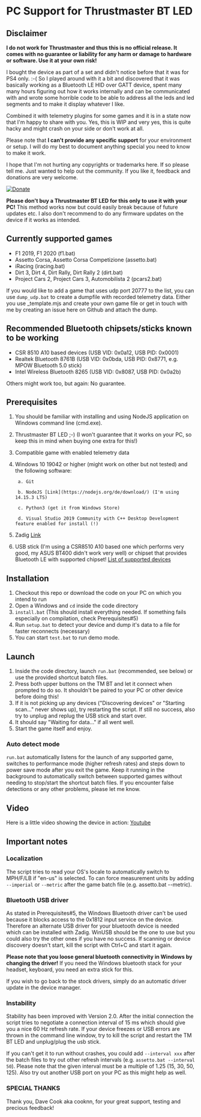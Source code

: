 # PC Support for Thrustmaster BT LED


## Disclaimer

**I do not work for Thrustmaster and thus this is no official release. It comes with no guarantee or liability for any harm or damage to hardware or software. Use it at your own risk!**

I bought the device as part of a set and didn't notice before that it was for PS4 only. :-( So I played around with it a bit and discovered that it was basically working as a Bluetooth LE HID over GATT device, spent many many hours figuring out how it works internally and can be communicated with and wrote some horrible code to be able to address all the leds and led segments and to make it display whatever I like.

Combined it with telemetry plugins for some games and it is in a state now that I'm happy to share with you. Yes, this is WIP and very yes, this is quite hacky and might crash on your side or don't work at all.

Please note that **I can't provide any specific support** for your environment or setup. I will do my best to document anything special you need to know to make it work.

I hope that I'm not hurting any copyrights or trademarks here. If so please tell me. Just wanted to help out the community. If you like it, feedback and donations are very welcome.

[![Donate](https://img.shields.io/badge/Donate-PayPal-green.svg)](https://www.paypal.com/paypalme/mplutka/5)

**Please don't buy a Thrustmaster BT LED for this only to use it with your PC!** This method works now but could easily break because of future updates etc. I also don't recommend to do any firmware updates on the device if it works as intended.


## Currently supported games

* F1 2019, F1 2020 (f1.bat)
* Assetto Corsa, Assetto Corsa Competizione (assetto.bat)
* iRacing (iracing.bat)
* Dirt 3, Dirt 4, Dirt Rally, Dirt Rally 2 (dirt.bat)
* Project Cars 2, Project Cars 3, Automobilista 2 (pcars2.bat)

If you would like to add a game that uses udp port 20777 to the list, you can use `dump_udp.bat` to create a dumpfile with recorded telemetry data.
Either you use _template.mjs and create your own game file or get in touch with me by creating an issue here on Github and attach the dump.


## Recommended Bluetooth chipsets/sticks known to be working

* CSR 8510 A10 based devices (USB VID: 0x0a12, USB PID: 0x0001)
* Realtek Bluetooth 8761B (USB VID: 0x0bda, USB PID: 0x8771, e.g. MPOW Bluetooth 5.0 stick)
* Intel Wireless Bluetooth 8265 (USB VID: 0x8087, USB PID: 0x0a2b)

Others might work too, but again: No guarantee.

## Prerequisites

1. You should be familiar with installing and using NodeJS application on Windows command line (cmd.exe).
2. Thrustmaster BT LED ;-) (I won't guarantee that it works on your PC, so keep this in mind when buying one extra for this!)
3. Compatible game with enabled telemetry data
4. Windows 10 19042 or higher (might work on other but not tested) and the following software:

		a. Git
	
		b. NodeJS [Link](https://nodejs.org/de/download/) (I'm using 14.15.3 LTS)
	
		c. Python3 (get it from Windows Store)
	
		d. Visual Studio 2019 Community with C++ Desktop Development feature enabled for install (!)

5. Zadig [Link](https://zadig.akeo.ie/)
6. USB stick (I'm using a CSR8510 A10 based one which performs very good, my ASUS BT400 didn't work very well) or chipset that provides Bluetooth LE with supported chipset! [List of supported devices](https://github.com/abandonware/node-bluetooth-hci-socket#windows)
  

## Installation

1. Checkout this repo or download the code on your PC on which you intend to run
2. Open a Windows and `cd` inside the code directory
3. `install.bat` (This should install everything needed. If something fails especially on compilation, check Prerequisites#5)
4. Run `setup.bat` to detect your device and dump it's data to a file for faster reconnects (necessary)
5. You can start `test.bat` to run demo mode.


## Launch

1. Inside the code directory, launch `run.bat` (recommended, see below) or use the provided shortcut batch files.
2. Press both upper buttons on the TM BT and let it connect when prompted to do so. It shouldn't be paired to your PC or other device before doing this!
3. If it is not picking up any devices ("Discovering devices" or "Starting scan..." never shows up), try restarting the script. If still no success, also try to unplug and replug the USB stick and start over.
4. It should say "Waiting for data..." if all went well.
5. Start the game itself and enjoy.


### Auto detect mode

`run.bat` automatically listens for the launch of any supported game, switches to performance mode (higher refresh rates) and steps down to power save mode after you exit the game. Keep it running in the background to automatically switch between supported games without needing to stop/start the shortcut batch files.
If you encounter false detections or any other problems, please let me know.


## Video

Here is a little video showing the device in action: [Youtube](https://www.youtube.com/watch?v=gbmkHltH9ts)
  

## Important notes
 
### Localization

The script tries to read your OS's locale to automatically switch to MPH/F/LB if "en-us" is selected. To can force measurement units by adding `--imperial` or `--metric` after the game batch file (e.g. assetto.bat --metric).

### Bluetooth USB driver

As stated in Prerequisites#5, the Windows Bluetooth driver can't be used because it blocks access to the 0x1812 input service on the device. Therefore an alternate USB driver for your bluetooth device is needed which can be installed with Zadig. WinUSB should be the one to use but you could also try the other ones if you have no success. If scanning or device discovery doesn't start, kill the script with Ctrl+C and start it again. 

**Please note that you loose general bluetooth connectivity in Windows by changing the driver!**
If you need the Windows bluetooth stack for your headset, keyboard, you need an extra stick for this.
  
If you wish to go back to the stock drivers, simply do an automatic driver update in the device manager.

### Instability

Stability has been improved with Version 2.0. After the initial connection the script tries to negotiate a connection interval of 15 ms which should give you a nice 60 Hz refresh rate. If your device freezes or USB errors are thrown in the command line window, try to kill the script and restart the TM BT LED and unplug/plug the usb stick.

If you can't get it to run without crashes, you could add `--interval xxx` after the batch files to try out other refresh intervals (e.g. `assetto.bat --interval 50`). Please note that the given interval must be a multiple of 1.25 (15, 30, 50, 125). Also try out another USB port on your PC as this might help as well.

### SPECIAL THANKS

Thank you, Dave Cook aka cooknn, for your great support, testing and precious feedback!
